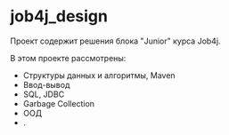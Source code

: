 # job4j_design
Проект содержит решения блока "Junior" курса Job4j.

В этом проекте рассмотрены:
- Структуры данных и алгоритмы, Maven
- Ввод-вывод
- SQL, JDBC
- Garbage Collection
- ООД
- .
